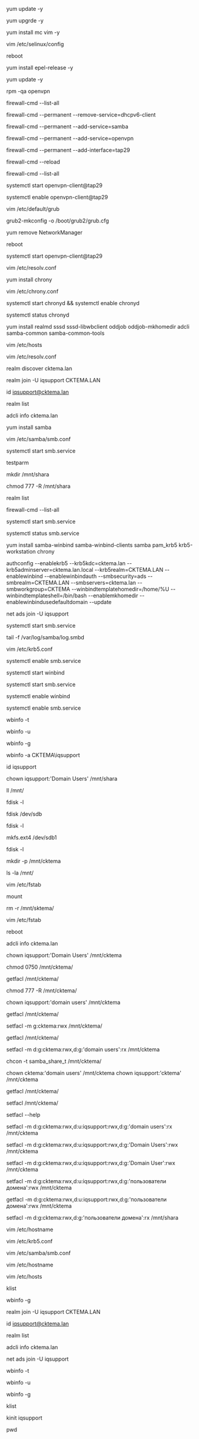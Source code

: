 
yum update -y

yum upgrde -y

yum install mc vim -y

vim /etc/selinux/config 

reboot

yum install epel-release -y

yum update -y

rpm -qa openvpn

firewall-cmd --list-all

firewall-cmd --permanent --remove-service=dhcpv6-client

firewall-cmd --permanent --add-service=samba

firewall-cmd --permanent --add-service=openvpn

firewall-cmd --permanent --add-interface=tap29

firewall-cmd --reload

firewall-cmd --list-all

systemctl start openvpn-client@tap29

systemctl enable openvpn-client@tap29
   
   
vim /etc/default/grub 

grub2-mkconfig -o /boot/grub2/grub.cfg 

yum remove NetworkManager 

reboot

systemctl start openvpn-client@tap29

vim /etc/resolv.conf 

yum install chrony

vim /etc/chrony.conf

systemctl start chronyd && systemctl enable chronyd

systemctl status chronyd 

yum install realmd sssd sssd-libwbclient oddjob oddjob-mkhomedir adcli samba-common samba-common-tools

vim /etc/hosts

vim /etc/resolv.conf 

realm discover cktema.lan

realm join -U iqsupport CKTEMA.LAN

id iqsupport@cktema.lan

realm list

adcli info cktema.lan

yum install samba

vim /etc/samba/smb.conf

systemctl start smb.service

testparm

mkdir /mnt/shara

chmod 777 -R /mnt/shara

realm list

firewall-cmd --list-all

systemctl start smb.service

systemctl status smb.service

yum install samba-winbind samba-winbind-clients samba pam_krb5 krb5-workstation chrony

authconfig --enablekrb5 --krb5kdc=cktema.lan --krb5adminserver=cktema.lan.local --krb5realm=CKTEMA.LAN --enablewinbind --enablewinbindauth --smbsecurity=ads --smbrealm=CKTEMA.LAN --smbservers=cktema.lan --smbworkgroup=CKTEMA --winbindtemplatehomedir=/home/%U --winbindtemplateshell=/bin/bash --enablemkhomedir --enablewinbindusedefaultdomain --update

net ads join -U iqsupport

systemctl start smb.service

tail -f /var/log/samba/log.smbd 

vim /etc/krb5.conf

systemctl enable smb.service

systemctl start winbind

systemctl start smb.service

systemctl enable winbind

systemctl enable smb.service

wbinfo -t

wbinfo -u

wbinfo -g

wbinfo -a CKTEMA\\iqsupport

id iqsupport

chown iqsupport:'Domain Users' /mnt/shara

ll /mnt/

fdisk -l

fdisk /dev/sdb

fdisk -l

mkfs.ext4 /dev/sdb1

fdisk -l

mkdir -p /mnt/cktema

ls -la /mnt/

vim /etc/fstab 

mount

rm -r /mnt/sktema/

vim /etc/fstab 

reboot

adcli info cktema.lan

chown iqsupport:'Domain Users' /mnt/cktema

chmod 0750 /mnt/cktema/

getfacl /mnt/cktema/

chmod 777 -R /mnt/cktema/

chown iqsupport:'domain users' /mnt/cktema

getfacl /mnt/cktema/

setfacl -m g:cktema:rwx /mnt/cktema/

getfacl /mnt/cktema/

setfacl -m d:g:cktema:rwx,d:g:'domain users':rx /mnt/cktema

chcon -t samba_share_t /mnt/cktema/

chown cktema:'domain users' /mnt/cktema
chown iqsupport:'cktema' /mnt/cktema

getfacl /mnt/cktema/

setfacl /mnt/cktema/

setfacl --help

setfacl -m d:g:cktema:rwx,d:u:iqsupport:rwx,d:g:'domain users':rx /mnt/cktema

setfacl -m d:g:cktema:rwx,d:u:iqsupport:rwx,d:g:'Domain Users':rwx /mnt/cktema

setfacl -m d:g:cktema:rwx,d:u:iqsupport:rwx,d:g:'Domain User':rwx /mnt/cktema

setfacl -m d:g:cktema:rwx,d:u:iqsupport:rwx,d:g:'пользователи домена':rwx /mnt/cktema

getfacl -m d:g:cktema:rwx,d:u:iqsupport:rwx,d:g:'пользователи домена':rwx /mnt/cktema

setfacl -m d:g:cktema:rwx,d:g:'пользователи домена':rx /mnt/shara


vim /etc/hostname 

vim /etc/krb5.conf

vim /etc/samba/smb.conf

vim /etc/hostname 

vim /etc/hosts


klist

wbinfo -g

realm join -U iqsupport CKTEMA.LAN

id iqsupport@cktema.lan

realm list

adcli info cktema.lan

net ads join -U iqsupport

wbinfo -t

wbinfo -u

wbinfo -g

klist 

kinit iqsupport 

pwd
```
